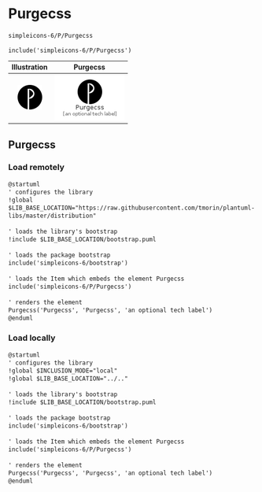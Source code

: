 # Purgecss


```text
simpleicons-6/P/Purgecss
```

```text
include('simpleicons-6/P/Purgecss')
```



| Illustration | Purgecss |
| :---: | :---: |
| ![illustration for Illustration](../../simpleicons-6/P/Purgecss.png) | ![illustration for Purgecss](../../simpleicons-6/P/Purgecss.Local.png) |




## Purgecss

### Load remotely
```plantuml
@startuml
' configures the library
!global $LIB_BASE_LOCATION="https://raw.githubusercontent.com/tmorin/plantuml-libs/master/distribution"

' loads the library's bootstrap
!include $LIB_BASE_LOCATION/bootstrap.puml

' loads the package bootstrap
include('simpleicons-6/bootstrap')

' loads the Item which embeds the element Purgecss
include('simpleicons-6/P/Purgecss')

' renders the element
Purgecss('Purgecss', 'Purgecss', 'an optional tech label')
@enduml
```

### Load locally
```plantuml
@startuml
' configures the library
!global $INCLUSION_MODE="local"
!global $LIB_BASE_LOCATION="../.."

' loads the library's bootstrap
!include $LIB_BASE_LOCATION/bootstrap.puml

' loads the package bootstrap
include('simpleicons-6/bootstrap')

' loads the Item which embeds the element Purgecss
include('simpleicons-6/P/Purgecss')

' renders the element
Purgecss('Purgecss', 'Purgecss', 'an optional tech label')
@enduml
```

